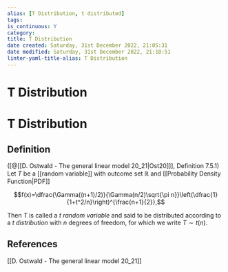 ```yaml
---
alias: [T Distribution, t distributed]
tags: 
is_continuous: Y
category:
title: T Distribution
date created: Saturday, 31st December 2022, 21:05:31
date modified: Saturday, 31st December 2022, 21:10:51
linter-yaml-title-alias: T Distribution
---
```


# T Distribution

# T Distribution

## Definition

([@[[D. Ostwald - The general linear model 20_21|Ost20]]], Definition 7.5.1) Let $T$ be a [[random variable]] with outcome set $\mathbb{R}$ and [[Probability Density Function|PDF]]

$$f(x)=\dfrac{\Gamma((n+1)/2)}{\Gamma(n/2)\sqrt{\pi n}}\left(\dfrac{1}{1+t^2/n}\right)^{\frac{n+1}{2}},$$

Then $T$ is called a _t random variable_ and said to be distributed according to a _t distribution_ with $n$ degrees of freedom, for which we write $T\sim t(n)$.

## References

[[D. Ostwald - The general linear model 20_21]]
